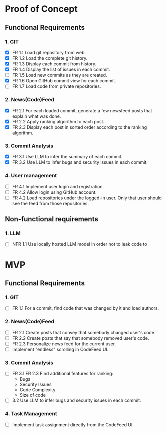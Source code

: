 # Proof of Concept
## Functional Requirements
### 1. GIT
 - [x] FR 1.1 Load git repository from web.
 - [x] FR 1.2  Load the complete git history.
 - [x] FR 1.3 Display each commit from history.
 - [x] FR 1.4 Display the list of issues in each commit.
 - [ ] FR 1.5 Load new commits as they are created.
 - [x] FR 1.6 Open GitHub commit view for each commit.
 - [ ] FR 1.7 Load code from private repositories.
### 2. News(Code)Feed
 - [x] FR 2.1 For each loaded commit, generate a few newsfeed posts that explain what was done.
 - [x] FR 2.2 Apply ranking algorithm to each post.
 - [x] FR 2.3 Display each post in sorted order according to the ranking algorithm.
### 3. Commit Analysis
 - [x] FR 3.1 Use LLM to infer the summary of each commit.
 - [x] FR 3.2 Use LLM to infer bugs and security issues in each commit.
### 4. User management
 - [ ] FR 4.1 Implement user login and registration.
 - [ ] FR 4.2 Allow login using GitHub account.
 - [ ] FR 4.2 Load repositories under the logged-in user. Only that user should see the feed from those repositories.
## Non-functional requirements
### 1. LLM
 - [ ] NFR 1.1 Use locally hosted LLM model in order not to leak code to 

# MVP
## Functional Requirements
### 1. GIT
 - [ ] FR 1.1 For a commit, find code that was changed by it and load authors.
### 2. News(Code)Feed
 - [ ] FR 2.1 Create posts that convey that somebody changed user's code.
 - [ ] FR 2.2 Create posts that say that somebody removed user's code.
 - [ ] FR 2.3 Personalize news feed for the current user.
 - [ ] Implement "endless" scrolling in CodeFeed UI.
### 3. Commit Analysis
 - [ ] FR 3.1 FR 2.3 Find additional features for ranking:
     - Bugs
     - Security Issues
     - Code Complexity
     - Size of code
 - [ ]  3.2 Use LLM to infer bugs and security issues in each commit.
### 4. Task Management
 - [ ] Implement task assignment directly from the CodeFeed UI.
